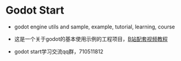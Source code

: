 # Godot Start

- godot engine utils and sample, example, tutorial, learning, course


- 这是一个关于godot的基本使用示例的工程项目，[B站配套视频教程](https://www.bilibili.com/video/BV14Y411h7Po)


- godot start学习交流qq群，710511812
